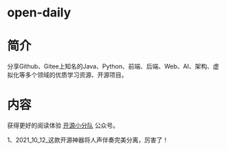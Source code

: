 # open-daily

# 简介
分享Github、Gitee上知名的Java、Python、前端、后端、Web、AI、架构、虚拟化等多个领域的优质学习资源、开源项目。

# 内容

获得更好的阅读体验 [开源小分队](https://files.mdnice.com/user/20902/6fd8259d-7dd9-42ca-8182-30e3c989b2fb.jpg) 公众号。

1、2021_10_12_这款开源神器将人声伴奏完美分离，厉害了！